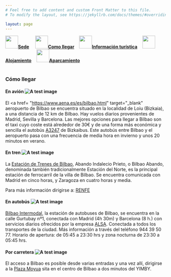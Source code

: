 ```yaml
---
# Feel free to add content and custom Front Matter to this file.
# To modify the layout, see https://jekyllrb.com/docs/themes/#overriding-theme-defaults

layout: page
---
```

<!--
[Sede]({{site.url}}/sede) / __[Cómo llegar]({{site.url}}/llegar)__ / [Información turística]({{site.url}}/turismo) / [Alojamiento]({{site.url}}/alojamiento) / [Aparcamiento]({{site.url}}/aparcamiento)-->


<div class="text-center">
<a href="{{site.url}}/sede"><img src="{{site.url}}/images/IcoSede.jpg" class="img-circle" 	width="40" height="40"><strong>Sede</strong></a> &nbsp;&nbsp;&nbsp;
<a href="{{site.url}}/llegar"><img src="{{site.url}}/images/IcoUbicacion.jpg" class="img-circle" 	width="40" height="40"><strong>Como llegar</strong></a>&nbsp;&nbsp;&nbsp;
<a href="{{site.url}}/turismo"><img src="{{site.url}}/images/IcoTurismo.jpg" class="img-circle" 	width="40" height="40"><strong>Información turística</strong></a>&nbsp;&nbsp;&nbsp;
<a href="{{site.url}}/alojamiento" class=""><img src="{{site.url}}/images/IcoAlojamiento.jpg" class="img-circle" 	width="40" height="40"><strong>Alojamiento</strong></a>&nbsp;&nbsp;&nbsp;
<a href="{{site.url}}/aparcamiento" class=""><img src="{{site.url}}/images/IcoAparcamiento.png" class="img-circle" 	width="40" height="40"><strong>Aparcamiento</strong></a>
</div><br>



### __Cómo llegar__

#### __En avión__ ![A test image]({{site.url}}/images/avion_logo.png)

El <a href= "https://www.aena.es/es/bilbao.html" target="_blank" aeropuerto de Bilbao </a> se encuentra situado en la localidad de Loiu (Bizkaia), a una distancia de 12 km de Bilbao. Hay vuelos diarios provenientes de Madrid, Sevilla y Barcelona. Las mejores opciones para llegar a Bilbao son el taxi cuyo coste está alrededor de 30€ y de una forma más económica y sencilla el autobús [A3247](https://web.bizkaia.eus/es/web/bizkaibus/bus-al-aeropuerto) de Bizkaibus. Este autobús entre Bilbao y el aeropuerto pasa con una frecuencia de media hora en invierno y unos 20 minutos en verano.

#### __En tren__ ![A test image]({{site.url}}/images/tren_logo.png)

La [Estación de Trenes de Bilbao](https://turismo.euskadi.eus/es/estaciones-transporte/estacion-de-abando-indalecio-prieto-renfe/aa30-12375/es/), Abando Indalecio Prieto, o Bilbao Abando, denominada también tradicionalmente Estación del Norte, es la principal estación de ferrocarril de la villa de Bilbao. Se encuentra comunicada con Madrid en cinco horas, y Zaragoza en cuatro horas y media.  

Para más información dirigirse a: [RENFE](http://www.renfe.com/viajeros/)

       
#### __En autobús__ ![A test image]({{site.url}}/images/bus_logo.png)

[Bilbao Intermodal](https://www.bilbaointermodal.eus/es/estacion-intermodal.html), la estación de autobuses de Bilbao, se encuentra en la calle Gurtubay nº1, conectada con Madrid (4h 30m) y Barcelona (8 h.) con servicios diarios ofrecidos por la empresa [ALSA](https://www.alsa.es/). Conectada a todos los transportes de la ciudad. Más información a través del teléfono 944 39 50 77. Horario de apertura: de 05:45 a 23:30 hrs y zona nocturna de 23:30 a 05:45 hrs.


#### __Por carretera__ ![A test image]({{site.url}}/images/carretera_logo.png)

El acceso a Bilbao es posible desde varias entradas y una vez allí, dirigirse a la [Plaza Moyua](https://www.google.com/maps/place/Pl.+de+Don+Federico+Moy%C3%BAa,+Bilbao,+Vizcaya/@43.2626692,-2.9373646,17z/data=!3m1!4b1!4m5!3m4!1s0xd4e4fd77cf75557:0xf7568ccc8c4c758e!8m2!3d43.2626692!4d-2.9351759) sita en el centro de Bilbao a dos minutos del YIMBY.



